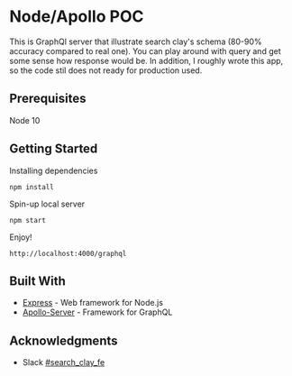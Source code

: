 # Node/Apollo POC

This is GraphQl server that illustrate search clay's schema (80-90% accuracy compared to real one).
You can play around with query and get some sense how response would be.
In addition, I roughly wrote this app, so the code stil does not ready for production used.

## Prerequisites

Node 10

## Getting Started

Installing dependencies
```
npm install
```

Spin-up local server
```
npm start
```

Enjoy! 
```
http://localhost:4000/graphql 
```

## Built With

* [Express](https://github.com/expressjs/express) - Web framework for Node.js
* [Apollo-Server](https://github.com/apollographql/apollo-server) - Framework for GraphQL

## Acknowledgments

* Slack [#search_clay_fe]()
